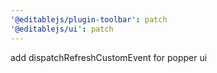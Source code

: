 ```yaml
---
'@editablejs/plugin-toolbar': patch
'@editablejs/ui': patch
---
```


add dispatchRefreshCustomEvent for popper ui
